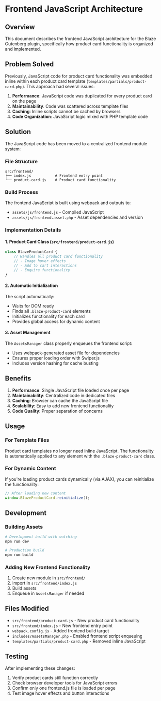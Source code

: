 # Frontend JavaScript Architecture

## Overview

This document describes the frontend JavaScript architecture for the Blaze Gutenberg plugin, specifically how product card functionality is organized and implemented.

## Problem Solved

Previously, JavaScript code for product card functionality was embedded inline within each product card template (`templates/partials/product-card.php`). This approach had several issues:

1. **Performance**: JavaScript code was duplicated for every product card on the page
2. **Maintainability**: Code was scattered across template files
3. **Caching**: Inline scripts cannot be cached by browsers
4. **Code Organization**: JavaScript logic mixed with PHP template code

## Solution

The JavaScript code has been moved to a centralized frontend module system:

### File Structure

```
src/frontend/
├── index.js           # Frontend entry point
└── product-card.js    # Product card functionality
```

### Build Process

The frontend JavaScript is built using webpack and outputs to:
- `assets/js/frontend.js` - Compiled JavaScript
- `assets/js/frontend.asset.php` - Asset dependencies and version

### Implementation Details

#### 1. Product Card Class (`src/frontend/product-card.js`)

```javascript
class BlazeProductCard {
    // Handles all product card functionality
    // - Image hover effects
    // - Add to cart interactions
    // - Enquire functionality
}
```

#### 2. Automatic Initialization

The script automatically:
- Waits for DOM ready
- Finds all `.blaze-product-card` elements
- Initializes functionality for each card
- Provides global access for dynamic content

#### 3. Asset Management

The `AssetsManager` class properly enqueues the frontend script:
- Uses webpack-generated asset file for dependencies
- Ensures proper loading order with Swiper.js
- Includes version hashing for cache busting

## Benefits

1. **Performance**: Single JavaScript file loaded once per page
2. **Maintainability**: Centralized code in dedicated files
3. **Caching**: Browser can cache the JavaScript file
4. **Scalability**: Easy to add new frontend functionality
5. **Code Quality**: Proper separation of concerns

## Usage

### For Template Files

Product card templates no longer need inline JavaScript. The functionality is automatically applied to any element with the `.blaze-product-card` class.

### For Dynamic Content

If you're loading product cards dynamically (via AJAX), you can reinitialize the functionality:

```javascript
// After loading new content
window.BlazeProductCard.reinitialize();
```

## Development

### Building Assets

```bash
# Development build with watching
npm run dev

# Production build
npm run build
```

### Adding New Frontend Functionality

1. Create new module in `src/frontend/`
2. Import in `src/frontend/index.js`
3. Build assets
4. Enqueue in `AssetsManager` if needed

## Files Modified

- `src/frontend/product-card.js` - New product card functionality
- `src/frontend/index.js` - New frontend entry point
- `webpack.config.js` - Added frontend build target
- `includes/AssetsManager.php` - Enabled frontend script enqueuing
- `templates/partials/product-card.php` - Removed inline JavaScript

## Testing

After implementing these changes:

1. Verify product cards still function correctly
2. Check browser developer tools for JavaScript errors
3. Confirm only one frontend.js file is loaded per page
4. Test image hover effects and button interactions
